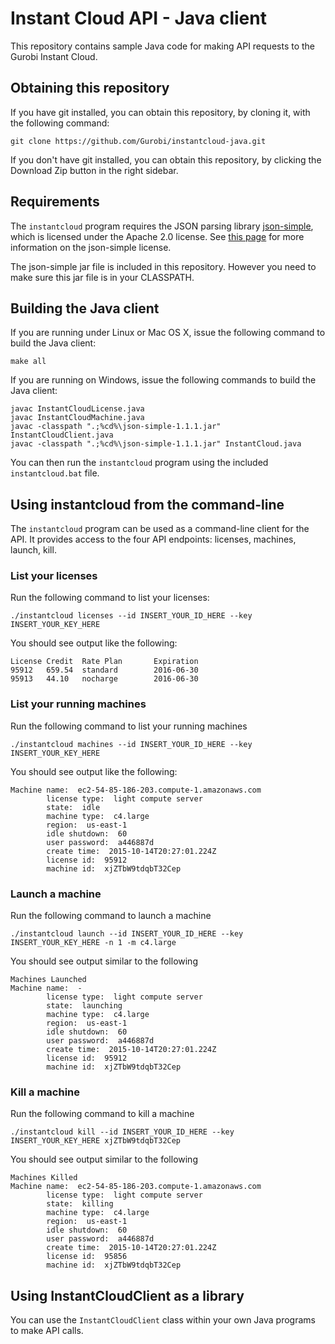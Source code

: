 # Instant Cloud API - Java client

This repository contains sample Java code for making API requests to the Gurobi Instant Cloud.

## Obtaining this repository

If you have git installed, you can obtain this repository, by cloning it, with the following command:

```
git clone https://github.com/Gurobi/instantcloud-java.git
```

If you don't have git installed, you can obtain this repository, by
clicking the Download Zip button in the right sidebar.

## Requirements

The `instantcloud` program requires the JSON parsing library [json-simple](http://code.google.com/p/json-simple/),
which is licensed under the Apache 2.0 license. See [this page](https://github.com/fangyidong/json-simple/blob/master/LICENSE.txt) for more information on the json-simple license.

The json-simple jar file is included in this repository. However you need to make sure this jar file is
in your CLASSPATH.

## Building the Java client

If you are running under Linux or Mac OS X, issue the following command to build the Java client:
```
make all
```

If you are running on Windows, issue the following commands to build the Java client:
```
javac InstantCloudLicense.java
javac InstantCloudMachine.java
javac -classpath ".;%cd%\json-simple-1.1.1.jar" InstantCloudClient.java
javac -classpath ".;%cd%\json-simple-1.1.1.jar" InstantCloud.java

```

You can then run the `instantcloud` program using the included `instantcloud.bat` file.


## Using instantcloud from the command-line

The `instantcloud` program can be used as a command-line client for the API. It provides
access to the four API endpoints: licenses, machines, launch, kill.

### List your licenses

Run the following command to list your licenses:

```
./instantcloud licenses --id INSERT_YOUR_ID_HERE --key INSERT_YOUR_KEY_HERE
```

You should see output like the following:
```
License Credit  Rate Plan       Expiration
95912   659.54  standard        2016-06-30
95913   44.10   nocharge        2016-06-30
```

### List your running machines

Run the following command to list your running machines

```
./instantcloud machines --id INSERT_YOUR_ID_HERE --key INSERT_YOUR_KEY_HERE
```

You should see output like the following:

```
Machine name:  ec2-54-85-186-203.compute-1.amazonaws.com
        license type:  light compute server
        state:  idle
        machine type:  c4.large
        region:  us-east-1
        idle shutdown:  60
        user password:  a446887d
        create time:  2015-10-14T20:27:01.224Z
        license id:  95912
        machine id:  xjZTbW9tdqbT32Cep
```


### Launch a machine

Run the following command to launch a machine

```
./instantcloud launch --id INSERT_YOUR_ID_HERE --key INSERT_YOUR_KEY_HERE -n 1 -m c4.large
```

You should see output similar to the following
```
Machines Launched
Machine name:  -
        license type:  light compute server
        state:  launching
        machine type:  c4.large
        region:  us-east-1
        idle shutdown:  60
        user password:  a446887d
        create time:  2015-10-14T20:27:01.224Z
        license id:  95912
        machine id:  xjZTbW9tdqbT32Cep
```


### Kill a machine

Run the following command to kill a machine

```
./instantcloud kill --id INSERT_YOUR_ID_HERE --key INSERT_YOUR_KEY_HERE xjZTbW9tdqbT32Cep
```

You should see output similar to the following

```
Machines Killed
Machine name:  ec2-54-85-186-203.compute-1.amazonaws.com
        license type:  light compute server
        state:  killing
        machine type:  c4.large
        region:  us-east-1
        idle shutdown:  60
        user password:  a446887d
        create time:  2015-10-14T20:27:01.224Z
        license id:  95856
        machine id:  xjZTbW9tdqbT32Cep

```

## Using InstantCloudClient as a library

You can use the `InstantCloudClient` class within your own Java programs to make
API calls.
